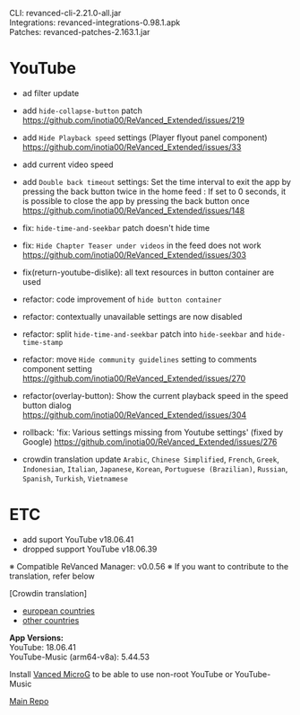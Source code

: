CLI: revanced-cli-2.21.0-all.jar  
Integrations: revanced-integrations-0.98.1.apk  
Patches: revanced-patches-2.163.1.jar  

YouTube
==
- ad filter update
- add `hide-collapse-button` patch https://github.com/inotia00/ReVanced_Extended/issues/219
- add `Hide Playback speed` settings (Player flyout panel component) https://github.com/inotia00/ReVanced_Extended/issues/33
- add current video speed 
- add `Double back timeout` settings: Set the time interval to exit the app by pressing the back button twice in the home feed
: If set to 0 seconds, it is possible to close the app by pressing the back button once https://github.com/inotia00/ReVanced_Extended/issues/148

- fix: `hide-time-and-seekbar` patch doesn't hide time
- fix: `Hide Chapter Teaser under videos` in the feed does not work https://github.com/inotia00/ReVanced_Extended/issues/303
- fix(return-youtube-dislike): all text resources in button container are used

- refactor: code improvement of `hide button container`
- refactor: contextually unavailable settings are now disabled
- refactor: split `hide-time-and-seekbar` patch into `hide-seekbar` and `hide-time-stamp`
- refactor: move `Hide community guidelines` setting to comments component setting https://github.com/inotia00/ReVanced_Extended/issues/270
- refactor(overlay-button): Show the current playback speed in the speed button dialog https://github.com/inotia00/ReVanced_Extended/issues/304

- rollback: 'fix: Various settings missing from Youtube settings' (fixed by Google) https://github.com/inotia00/ReVanced_Extended/issues/276

- crowdin translation update
`Arabic`, `Chinese Simplified`, `French`, `Greek`, `Indonesian`, `Italian`, `Japanese`, `Korean`, `Portuguese (Brazilian)`, `Russian`, `Spanish`, `Turkish`, `Vietnamese`

ETC
==
- add suport YouTube v18.06.41
- dropped support YouTube v18.06.39


※ Compatible ReVanced Manager: v0.0.56
※ If you want to contribute to the translation, refer below

[Crowdin translation]
- [european countries](https://crowdin.com/project/revancedextendedeu)
- [other countries](https://crowdin.com/project/revancedextended)
  
**App Versions:**  
YouTube: 18.06.41  
YouTube-Music (arm64-v8a): 5.44.53  

Install [Vanced MicroG](https://github.com/inotia00/VancedMicroG/releases) to be able to use non-root YouTube or YouTube-Music  

[Main Repo](https://github.com/NoName-exe/revanced-extended-mnml)  
